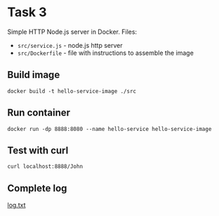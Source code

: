 # Task 3
Simple HTTP Node.js server in Docker. Files:
* ```src/service.js``` - node.js http server
* ```src/Dockerfile``` - file with instructions to assemble the image

## Build image
```
docker build -t hello-service-image ./src
```

## Run container
```
docker run -dp 8888:8080 --name hello-service hello-service-image
```

## Test with curl
```
curl localhost:8888/John
```

## Complete log
[log.txt](log.txt)